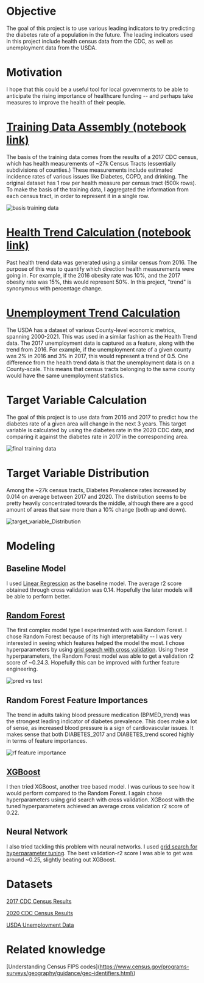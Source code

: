 # Objective

The goal of this project is to use various leading indicators to try predicting the diabetes rate of a population in the future. The leading indicators used in this project include health census data from the CDC, as well as unemployment data from the USDA.

# Motivation

I hope that this could be a useful tool for local governments to be able to anticipate the rising importance of healthcare funding -- and perhaps take measures to improve the health of their people.


# [Training Data Assembly (notebook link)](./Data_Processing/2017_Health_Data.ipynb)

The basis of the training data comes from the results of a 2017 CDC census, which has health measurements of ~27k Census Tracts (essentially subdivisions of counties.) These measurements include estimated incidence rates of various issues like Diabetes, COPD, and drinking. The original dataset has 1 row per health measure per census tract (500k rows). To make the basis of the training data, I aggregated the information from each census tract, in order to represent it in a single row.

![basis training data](./Images/base_training_data.png)


# [Health Trend Calculation (notebook link)](./Data_Processing/Health_Trends.ipynb)

Past health trend data was generated using a similar census from 2016. The purpose of this was to quantify which direction health measurements were going in. For example, if the 2016 obesity rate was 10%, and the 2017 obesity rate was 15%, this would represent 50%. In this project, "trend" is synonymous with percentage change.


# [Unemployment Trend Calculation](./Data_Processing/Poverty_Data_Joining.ipynb)

The USDA has a dataset of various County-level economic metrics, spanning 2000-2021. This was used in a similar fashion as the Health Trend data. The 2017 unemployment data is captured as a feature, along with the trend from 2016. For example, if the unemployment rate of a given county was 2% in 2016 and 3% in 2017, this would represent a trend of 0.5. One difference from the health trend data is that the unemployment data is on a County-scale. This means that census tracts belonging to the same county would have the same unemployment statistics.

# Target Variable Calculation

The goal of this project is to use data from 2016 and 2017 to predict how the diabetes rate of a given area will change in the next 3 years. This target variable is calculated by using the diabetes rate in the 2020 CDC data, and comparing it against the diabetes rate in 2017 in the corresponding area.

![final training data](./Images/final_training_data.png)

# Target Variable Distribution

Among the ~27k census tracts, Diabetes Prevalence rates increased by 0.014 on average between 2017 and 2020. The distribution seems to be pretty heavily concentrated towards the middle, although there are a good amount of areas that saw more than a 10% change (both up and down).

![target_variable_Distribution](./Images/target_variable_distribution.png)

# Modeling

## Baseline Model

I used [Linear Regression](./Modeling/LinearRegression.ipynb) as the baseline model. The average r2 score obtained through cross validation was 0.14. Hopefully the later models will be able to perform better.

## [Random Forest](./Modeling/RandomForest.ipynb)

The first complex model type I experimented with was Random Forest. I chose Random Forest because of its high interpretability -- I was very interested in seeing which features helped the model the most. I chose hyperparameters by using [grid search with cross validation](./Modeling/RandomForest_GridSearchCV.ipynb). Using these hyperparameters, the Random Forest model was able to get a validation r2 score of ~0.24.3. Hopefully this can be improved with further feature engineering.

![pred vs test](./Images/rf_pred_test.png)

## Random Forest Feature Importances

The trend in adults taking blood pressure medication (BPMED_trend) was the strongest leading indicator of diabetes prevalence. This does make a lot of sense, as increased blood pressure is a sign of cardiovascular issues. It makes sense that both DIABETES_2017 and DIABETES_trend scored highly in terms of feature importances. 

![rf feature importance](./Images/rf_feature_importance.png)

## [XGBoost](./Modeling/XGBoost.ipynb)

I then tried XGBoost, another tree based model. I was curious to see how it would perform compared to the Random Forest. I again chose hyperparameters using grid search with cross validation. XGBoost with the tuned hyperparameters achieved an average cross validation r2 score of 0.22. 

## Neural Network

I also tried tackling this problem with neural networks. I used [grid search for hyperparameter tuning](./Modeling/NeuralNetwork_GridSearch.ipynb). The best validation-r2 score I was able to get was around ~0.25, slightly beating out XGBoost.

# Datasets

[2017 CDC Census Results](https://chronicdata.cdc.gov/500-Cities-Places/500-Cities-Local-Data-for-Better-Health-2019-relea/6vp6-wxuq)

[2020 CDC Census Results](https://chronicdata.cdc.gov/500-Cities-Places/PLACES-Local-Data-for-Better-Health-Census-Tract-D/cwsq-ngmh)

[USDA Unemployment Data](https://www.ers.usda.gov/data-products/county-level-data-sets/county-level-data-sets-download-data/)

# Related knowledge

[Understanding Census FIPS codes](https://www.census.gov/programs-surveys/geography/guidance/geo-identifiers.html\)